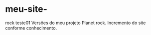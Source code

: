# meu-site-
rock teste01
Versões do meu projeto Planet rock.
  Incremento do site conforme conhecimento. 

